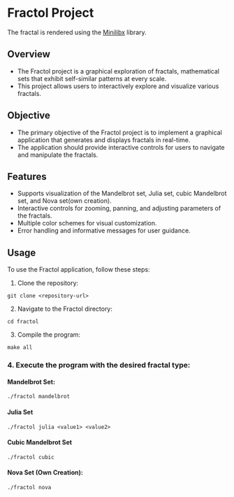 # Fractol Project
The fractal is rendered using the [Minilibx](https://github.com/42Paris/minilibx-linux.git) library.
## Overview
- The Fractol project is a graphical exploration of fractals, mathematical sets that exhibit self-similar patterns at every scale.
- This project allows users to interactively explore and visualize various fractals.

## Objective
- The primary objective of the Fractol project is to implement a graphical application that generates and displays fractals in real-time.  
- The application should provide interactive controls for users to navigate and manipulate the fractals.

## Features
- Supports visualization of the Mandelbrot set, Julia set, cubic Mandelbrot set, and Nova set(own creation).
- Interactive controls for zooming, panning, and adjusting parameters of the fractals.
- Multiple color schemes for visual customization.
- Error handling and informative messages for user guidance.

## Usage
To use the Fractol application, follow these steps:

1. Clone the repository:
```
git clone <repository-url>
```
2. Navigate to the Fractol directory:
```
cd fractol
```
3. Compile the program:
```
make all
```
### 4. Execute the program with the desired fractal type:
#### Mandelbrot Set:
```
./fractol mandelbrot
```
#### Julia Set
```
./fractol julia <value1> <value2>
```
#### Cubic Mandelbrot Set
```
./fractol cubic
```
#### Nova Set (Own Creation):
```
./fractol nova
```

